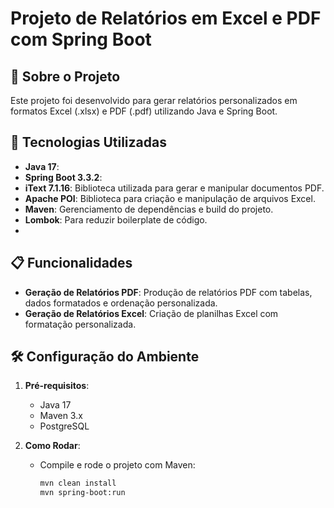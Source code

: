# Projeto de Relatórios em Excel e PDF com Spring Boot

## 🚀 Sobre o Projeto
Este projeto foi desenvolvido para gerar relatórios personalizados em formatos Excel (.xlsx) e PDF (.pdf) utilizando Java e Spring Boot.

## 🔧 Tecnologias Utilizadas

- **Java 17**: 
- **Spring Boot 3.3.2**: 
- **iText 7.1.16**: Biblioteca utilizada para gerar e manipular documentos PDF.
- **Apache POI**: Biblioteca para criação e manipulação de arquivos Excel.
- **Maven**: Gerenciamento de dependências e build do projeto.
- **Lombok**: Para reduzir boilerplate de código.
- 
## 📋 Funcionalidades
- **Geração de Relatórios PDF**: Produção de relatórios PDF com tabelas, dados formatados e ordenação personalizada.
- **Geração de Relatórios Excel**: Criação de planilhas Excel com formatação personalizada.

## 🛠️ Configuração do Ambiente
1. **Pré-requisitos**:
    - Java 17
    - Maven 3.x
    - PostgreSQL

2. **Como Rodar**:
    - Compile e rode o projeto com Maven:
      ```bash
      mvn clean install
      mvn spring-boot:run
      ```


